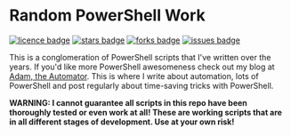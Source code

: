 # Random PowerShell Work
[![licence badge]][licence]
[![stars badge]][stars]
[![forks badge]][forks]
[![issues badge]][issues]

[licence badge]:https://img.shields.io/badge/license-MIT-blue.svg
[stars badge]:https://img.shields.io/github/stars/adbertram/Random-PowerShell-Work.svg
[forks badge]:https://img.shields.io/github/forks/adbertram/Random-PowerShell-Work.svg
[issues badge]:https://img.shields.io/github/issues/adbertram/Random-PowerShell-Work.svg

[licence]:https://github.com/adbertram/Random-PowerShell-Work/blob/master/LICENSE.md
[stars]:https://github.com/adbertram/Random-PowerShell-Work/stargazers
[forks]:https://github.com/adbertram/Random-PowerShell-Work/network
[issues]:https://github.com/adbertram/Random-PowerShell-Work/issues


This is a conglomeration of PowerShell scripts that I've written over the years. If you'd like more PowerShell awesomeness check out my blog at [Adam, the Automator](http://www.adamtheautomator.com).  This is where I write about automation, lots of PowerShell and post regularly about time-saving tricks with PowerShell.

**WARNING: I cannot guarantee all scripts in this repo have been thoroughly tested or even work at all! These are working scripts that are in all different stages of development. Use at your own risk!**
